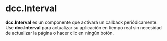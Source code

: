 # dcc.Interval

**dcc.Interval** es un componente que activará un callback periódicamente. Use **dcc.Interval** para actualizar su aplicación en tiempo real sin necesidad de actualizar la página o hacer clic en ningún botón.
